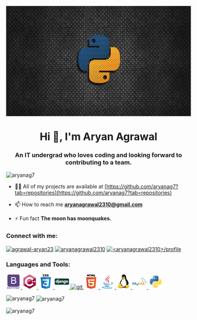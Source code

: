<img align="center" src="https://github.com/aryanag7/aryanag7/blob/main/python.jpg" width="1000" height="300"/>
<h1 align="center">Hi 👋, I'm Aryan Agrawal</h1>
<h3 align="center">An IT undergrad who loves coding and looking forward to contributing to a team.</h3>

<p align="left"> <img src="https://komarev.com/ghpvc/?username=aryanag7&label=Profile%20views&color=0e75b6&style=flat" alt="aryanag7" /> </p>

- 👨‍💻 All of my projects are available at [https://github.com/aryanag7?tab=repositories](https://github.com/aryanag7?tab=repositories)

- 📫 How to reach me **aryanagrawal2310@gmail.com**

- ⚡ Fun fact **The moon has moonquakes.**

<h3 align="left">Connect with me:</h3>
<p align="left">
<a href="https://linkedin.com/in/agrawal-aryan23" target="blank"><img align="center" src="https://raw.githubusercontent.com/rahuldkjain/github-profile-readme-generator/master/src/images/icons/Social/linked-in-alt.svg" alt="agrawal-aryan23" height="30" width="40" /></a>
<a href="https://www.leetcode.com/aryanagrawal2310" target="blank"><img align="center" src="https://raw.githubusercontent.com/rahuldkjain/github-profile-readme-generator/master/src/images/icons/Social/leet-code.svg" alt="aryanagrawal2310" height="30" width="40" /></a>
<a href="https://auth.geeksforgeeks.org/user/<aryanagrawal2310>/profile" target="blank"><img align="center" src="https://raw.githubusercontent.com/rahuldkjain/github-profile-readme-generator/master/src/images/icons/Social/geeks-for-geeks.svg" alt="<aryanagrawal2310>/profile" height="30" width="40" /></a>
</p>

<h3 align="left">Languages and Tools:</h3>
<p align="left"> <a href="https://getbootstrap.com" target="_blank" rel="noreferrer"> <img src="https://raw.githubusercontent.com/devicons/devicon/master/icons/bootstrap/bootstrap-plain-wordmark.svg" alt="bootstrap" width="40" height="40"/> </a> <a href="https://www.w3schools.com/cpp/" target="_blank" rel="noreferrer"> <img src="https://raw.githubusercontent.com/devicons/devicon/master/icons/cplusplus/cplusplus-original.svg" alt="cplusplus" width="40" height="40"/> </a> <a href="https://www.w3schools.com/css/" target="_blank" rel="noreferrer"> <img src="https://raw.githubusercontent.com/devicons/devicon/master/icons/css3/css3-original-wordmark.svg" alt="css3" width="40" height="40"/> </a> <a href="https://www.djangoproject.com/" target="_blank" rel="noreferrer"> <img src="https://raw.githubusercontent.com/devicons/devicon/master/icons/django/django-original.svg" alt="django" width="40" height="40"/> </a> <a href="https://git-scm.com/" target="_blank" rel="noreferrer"> <img src="https://www.vectorlogo.zone/logos/git-scm/git-scm-icon.svg" alt="git" width="40" height="40"/> </a> <a href="https://www.w3.org/html/" target="_blank" rel="noreferrer"> <img src="https://raw.githubusercontent.com/devicons/devicon/master/icons/html5/html5-original-wordmark.svg" alt="html5" width="40" height="40"/> </a> <a href="https://www.java.com" target="_blank" rel="noreferrer"> <img src="https://raw.githubusercontent.com/devicons/devicon/master/icons/java/java-original.svg" alt="java" width="40" height="40"/> </a> <a href="https://www.linux.org/" target="_blank" rel="noreferrer"> <img src="https://raw.githubusercontent.com/devicons/devicon/master/icons/linux/linux-original.svg" alt="linux" width="40" height="40"/> </a> <a href="https://www.mysql.com/" target="_blank" rel="noreferrer"> <img src="https://raw.githubusercontent.com/devicons/devicon/master/icons/mysql/mysql-original-wordmark.svg" alt="mysql" width="40" height="40"/> </a> <a href="https://www.python.org" target="_blank" rel="noreferrer"> <img src="https://raw.githubusercontent.com/devicons/devicon/master/icons/python/python-original.svg" alt="python" width="40" height="40"/> </a> </p>

<p><img align="left" src="https://github-readme-stats.vercel.app/api/top-langs?username=aryanag7&show_icons=true&locale=en&layout=compact" alt="aryanag7" /></p>

<p>&nbsp;<img align="center" src="https://github-readme-stats.vercel.app/api?username=aryanag7&show_icons=true&locale=en" alt="aryanag7" /></p>

<p><img align="center" src="https://github-readme-streak-stats.herokuapp.com/?user=aryanag7&" alt="aryanag7" /></p>
